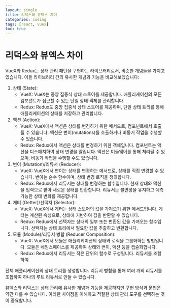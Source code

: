 ```yaml
---
layout: single
title: 리덕스와 뷰엑스 차이
categories: coding
tags: [react, vuex]
toc: true
---
```


# 리덕스와 뷰엑스 차이

VueX와 Redux는 상태 관리 패턴을 구현하는 라이브러리로서, 비슷한 개념들을 가지고 있습니다. 이들 라이브러리 간의 유사한 개념과 기능을 비교해보겠습니다:

1. 상태 (State):
   - VueX: VueX는 중앙 집중식 상태 스토어를 제공합니다. 애플리케이션의 모든 컴포넌트가 접근할 수 있는 단일 상태 객체를 관리합니다.
   - Redux: Redux도 중앙 집중식 상태 스토어를 제공하며, 단일 상태 트리를 통해 애플리케이션의 상태를 저장하고 관리합니다.
2. 액션 (Action):
   - VueX: VueX에서 액션은 상태를 변경하기 위한 메서드로, 컴포넌트에서 호출될 수 있습니다. 액션은 변이(mutations)를 호출하거나 비동기 작업을 수행할 수 있습니다.
   - Redux: Redux에서 액션은 상태를 변경하기 위한 객체입니다. 컴포넌트는 액션을 디스패치하여 상태 변경을 알립니다. 액션은 미들웨어를 통해 처리될 수 있으며, 비동기 작업을 수행할 수도 있습니다.
3. 변이 (Mutation)/리듀서 (Reducer):
   - VueX: VueX에서 변이는 상태를 변경하는 메서드로, 상태를 직접 변경할 수 있습니다. 변이는 순수 함수이며, 상태 변경 로직을 정의합니다.
   - Redux: Redux에서 리듀서는 상태를 변경하는 함수입니다. 현재 상태와 액션을 입력으로 받아 새로운 상태를 반환합니다. 리듀서는 불변성을 유지하고 예측 가능한 상태 변화를 제공합니다.
4. 게터 (Getter)/선택자 (Selector):
   - VueX: VueX에서 게터는 상태 스토어의 값을 가져오기 위한 메서드입니다. 게터는 계산된 속성으로, 상태에 기반하여 값을 반환할 수 있습니다.
   - Redux: Redux에서 선택자는 상태의 일부 또는 변환된 값을 가져오는 함수입니다. 선택자는 상태 트리에서 필요한 값을 추출하고 반환합니다.
5. 모듈 (Module)/리듀서 병합 (Reducer Composition):
   - VueX: VueX에서 모듈은 애플리케이션의 상태와 로직을 그룹화하는 방법입니다. 모듈은 네임스페이스를 제공하여 상태와 변이, 액션 등을 캡슐화합니다.
   - Redux: Redux에서 리듀서는 작은 단위의 함수로 구성됩니다. 리듀서를 조합하여

전체 애플리케이션의 상태 트리를 생성합니다. 리듀서 병합을 통해 여러 개의 리듀서를 조합하여 하나의 루트 리듀서로 만들 수 있습니다.

뷰엑스와 리덕스는 상태 관리에 유사한 개념과 기능을 제공하지만 구현 방식과 문법은 약간 다를 수 있습니다. 이러한 차이점을 이해하고 적절한 상태 관리 도구를 선택하는 것이 중요합니다.
